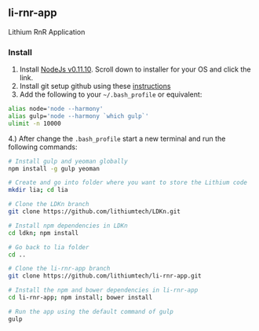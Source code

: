 ## li-rnr-app

Lithium RnR Application

### Install

1. Install [NodeJs v0.11.10](http://blog.nodejs.org/2013/12/31/node-v0-11-10-unstable/). Scroll down to installer for your OS and click the link.
2. Install git setup github using these [instructions](https://help.github.com/articles/set-up-git)
3. Add the following to your `~/.bash_profile` or equivalent:
```bash
alias node='node --harmony'
alias gulp='node --harmony `which gulp`'
ulimit -n 10000
```
4.) After change the `.bash_profile` start a new terminal and run the following commands:

```bash
# Install gulp and yeoman globally
npm install -g gulp yeoman

# Create and go into folder where you want to store the Lithium code
mkdir lia; cd lia

# Clone the LDKn branch
git clone https://github.com/lithiumtech/LDKn.git

# Install npm dependencies in LDKn
cd ldkn; npm install

# Go back to lia folder
cd ..

# Clone the li-rnr-app branch
git clone https://github.com/lithiumtech/li-rnr-app.git

# Install the npm and bower dependencies in li-rnr-app
cd li-rnr-app; npm install; bower install

# Run the app using the default command of gulp
gulp
```